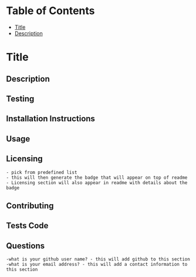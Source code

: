 # Table of Contents
 - [Title](#Title)
 - [Description](#Description)

 







# Title
## Description

## Testing








## Installation Instructions
## Usage
## Licensing 
    - pick from predefined list
    - this will then generate the badge that will appear on top of readme
    - Licensing section will also appear in readme with details about the badge
## Contributing
## Tests Code
## Questions
    -what is your github user name? - this will add github to this section
    -what is your email address? - this will add a contact information to this section